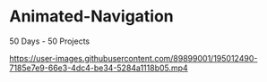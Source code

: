 # Animated-Navigation
50 Days - 50 Projects


https://user-images.githubusercontent.com/89899001/195012490-7185e7e9-66e3-4dc4-be34-5284a1118b05.mp4

